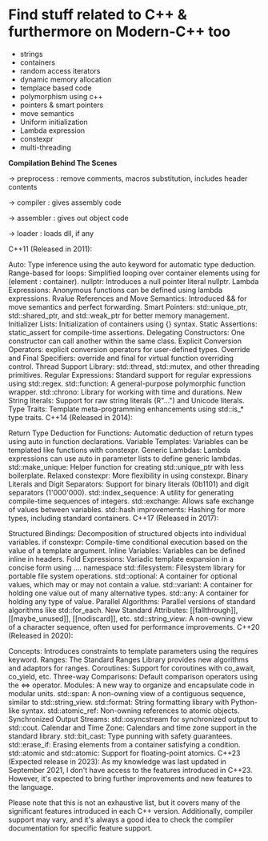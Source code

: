 # Find stuff related to C++ & furthermore on Modern-C++ too

* strings
* containers
* random access iterators
* dynamic memory allocation
* templace based code
* polymorphism using c++
* pointers & smart pointers
* move semantics
* Uniform initialization
* Lambda expression
* constexpr
* multi-threading

__Compilation Behind The Scenes__

-> preprocess : remove comments, macros substitution, includes header contents

-> compiler : gives assembly code

-> assembler : gives out object code

-> loader : loads dll, if any



C++11 (Released in 2011):

Auto: Type inference using the auto keyword for automatic type deduction.
Range-based for loops: Simplified looping over container elements using for (element : container).
nullptr: Introduces a null pointer literal nullptr.
Lambda Expressions: Anonymous functions can be defined using lambda expressions.
Rvalue References and Move Semantics: Introduced && for move semantics and perfect forwarding.
Smart Pointers: std::unique_ptr, std::shared_ptr, and std::weak_ptr for better memory management.
Initializer Lists: Initialization of containers using {} syntax.
Static Assertions: static_assert for compile-time assertions.
Delegating Constructors: One constructor can call another within the same class.
Explicit Conversion Operators: explicit conversion operators for user-defined types.
Override and Final Specifiers: override and final for virtual function overriding control.
Thread Support Library: std::thread, std::mutex, and other threading primitives.
Regular Expressions: Standard support for regular expressions using std::regex.
std::function: A general-purpose polymorphic function wrapper.
std::chrono: Library for working with time and durations.
New String literals: Support for raw string literals (R"...") and Unicode literals.
Type Traits: Template meta-programming enhancements using std::is_* type traits.
C++14 (Released in 2014):

Return Type Deduction for Functions: Automatic deduction of return types using auto in function declarations.
Variable Templates: Variables can be templated like functions with constexpr.
Generic Lambdas: Lambda expressions can use auto in parameter lists to define generic lambdas.
std::make_unique: Helper function for creating std::unique_ptr with less boilerplate.
Relaxed constexpr: More flexibility in using constexpr.
Binary Literals and Digit Separators: Support for binary literals (0b1101) and digit separators (1'000'000).
std::index_sequence: A utility for generating compile-time sequences of integers.
std::exchange: Allows safe exchange of values between variables.
std::hash improvements: Hashing for more types, including standard containers.
C++17 (Released in 2017):

Structured Bindings: Decomposition of structured objects into individual variables.
if constexpr: Compile-time conditional execution based on the value of a template argument.
Inline Variables: Variables can be defined inline in headers.
Fold Expressions: Variadic template expansion in a concise form using ....
namespace std::filesystem: Filesystem library for portable file system operations.
std::optional: A container for optional values, which may or may not contain a value.
std::variant: A container for holding one value out of many alternative types.
std::any: A container for holding any type of value.
Parallel Algorithms: Parallel versions of standard algorithms like std::for_each.
New Standard Attributes: [[fallthrough]], [[maybe_unused]], [[nodiscard]], etc.
std::string_view: A non-owning view of a character sequence, often used for performance improvements.
C++20 (Released in 2020):

Concepts: Introduces constraints to template parameters using the requires keyword.
Ranges: The Standard Ranges Library provides new algorithms and adaptors for ranges.
Coroutines: Support for coroutines with co_await, co_yield, etc.
Three-way Comparisons: Default comparison operators using the <=> operator.
Modules: A new way to organize and encapsulate code in modular units.
std::span: A non-owning view of a contiguous sequence, similar to std::string_view.
std::format: String formatting library with Python-like syntax.
std::atomic_ref: Non-owning references to atomic objects.
Synchronized Output Streams: std::osyncstream for synchronized output to std::cout.
Calendar and Time Zone: Calendars and time zone support in the standard library.
std::bit_cast: Type punning with safety guarantees.
std::erase_if: Erasing elements from a container satisfying a condition.
std::atomic<float> and std::atomic<double>: Support for floating-point atomics.
C++23 (Expected release in 2023):
As my knowledge was last updated in September 2021, I don't have access to the features introduced in C++23. However, it's expected to bring further improvements and new features to the language.

Please note that this is not an exhaustive list, but it covers many of the significant features introduced in each C++ version. Additionally, compiler support may vary, and it's always a good idea to check the compiler documentation for specific feature support.
